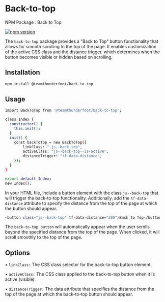 # Back-to-top

NPM Package : Back to Top

[![npm version](https://badge.fury.io/js/back-to-top.svg)](https://badge.fury.io/js/back-to-top)

The `back-to-top` package provides a "Back to Top" button functionality that allows for smooth scrolling to the top of the page. It enables customization of the active CSS class and the distance trigger, which determines when the button becomes visible or hidden based on scrolling.

## Installation

```sh
npm install @teamthunderfoot/back-to-top
```

## Usage

```sh
import BackToTop from '@teamthunderfoot/back-to-top';

class Index {
  constructor() {
    this.init();
  }
  init() {
    const backToTop = new BackToTop({
        linkClass: ".js--back-top",
        activeClass: "js--back-top--is-active",
        distanceTrigger: "tf-data-distance",
    });
  }
}

export default Index;
new Index();
```

In your HTML file, include a button element with the class `js--back-top` that will trigger the back-to-top functionality. Additionally, add the `tf-data-distance` attribute to specify the distance from the top of the page at which the button should appear.

```sh
<button class="js--back-top" tf-data-distance="200">Back to Top</button>
```

The `back-to-top button` will automatically appear when the user scrolls beyond the specified distance from the top of the page. When clicked, it will scroll smoothly to the top of the page.

## Options

• `linkClass:` The CSS class selector for the back-to-top button element.

• `activeClass:` The CSS class applied to the back-to-top button when it is active (visible).

• `distanceTrigger:` The data attribute that specifies the distance from the top of the page at which the back-to-top button should appear.
